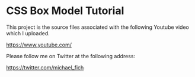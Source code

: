 # CSS Box Model Tutorial

This project is the source files associated with the following Youtube video which I uploaded.

https://www.youtube.com/

Please follow me on Twitter at the following address:

https://twitter.com/michael_fich
